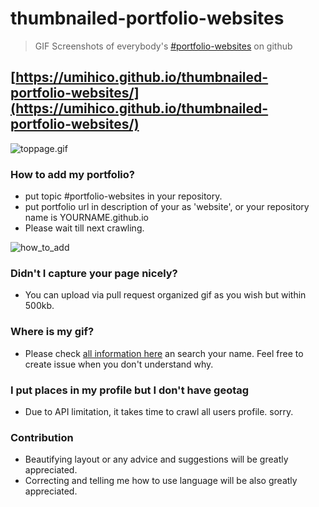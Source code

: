 # thumbnailed-portfolio-websites
> GIF Screenshots of everybody's [#portfolio-websites](https://github.com/topics/portfolio-website) on github
## [https://umihico.github.io/thumbnailed-portfolio-websites/](https://umihico.github.io/thumbnailed-portfolio-websites/)

![toppage.gif](/readme-images/toppage.gif)

### How to add my portfolio?
+ put topic #portfolio-websites in your repository.
+ put portfolio url in description of your as 'website', or your repository name is YOURNAME.github.io
+ Please wait till next crawling.  

![how_to_add](/readme-images/hhow_to_add2.jpg)
### Didn't I capture your page nicely?
+ You can upload via pull request organized gif as you wish but within 500kb.

### Where is my gif?
+ Please check [all information here](https://umihico.github.io/thumbnailed-portfolio-websites/database.html) an search your name. Feel free to create issue when you don't understand why.

### I put places in my profile but I don't have geotag
+ Due to API limitation, it takes time to crawl all users profile. sorry.

### Contribution
+ Beautifying layout or any advice and suggestions will be greatly appreciated.
+ Correcting and telling me how to use language will be also greatly appreciated.
